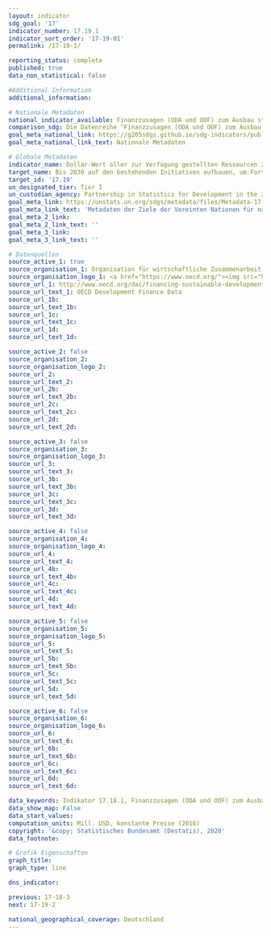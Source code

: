 ```yaml
---
layout: indicator
sdg_goal: '17'
indicator_number: 17.19.1
indicator_sort_order: '17-19-01'
permalink: /17-19-1/

reporting_status: complete
published: true
data_non_statistical: false

#Additional Information
additional_information: 

# Nationale Metadaten
national_indicator_available: Finanzzusagen (ODA und OOF) zum Ausbau statistischer Kapazitäten in Entwicklungsländern <br> Bruttozahlungen (ODA und OOF) zum Ausbau statistischer Kapazitäten in Entwicklungsländern
comparison_sdg: Die Datenreihe "Finanzzusagen (ODA und OOF) zum Ausbau statistischer Kapazitäten in Entwicklungsländern" entspricht zum Teil den globalen SDG-Metadaten. Diese umfassen, neben den hier dargestellten Finanzzusagen, weitere Studien sowie eine Online-Umfrage von PARIS21. Die Datenreihe "Bruttozahlungen (ODA und OOF) zum Ausbau statistischer Kapazitäten in Entwicklungsländern" stellt einen zusätzlichen Indikator dar
goal_meta_national_link: https://g205sdgs.github.io/sdg-indicators/public/MetaDe/17.19.1.pdf
goal_meta_national_link_text: Nationale Metadaten

# Globale Metadaten
indicator_name: Dollar-Wert aller zur Verfügung gestellten Ressourcen zur Stärkung der statistischen Kapazität in Entwicklungsländern
target_name: Bis 2030 auf den bestehenden Initiativen aufbauen, um Fortschrittsmaße für nachhaltige Entwicklung zu erarbeiten, die das Bruttoinlandsprodukt ergänzen, und den Aufbau der statistischen Kapazitäten der Entwicklungsländer unterstützen
target_id: '17.19'
un_designated_tier: Tier I
un_custodian_agency: Partnership in Statistics for Development in the 21st Century (PARIS21)
goal_meta_link: https://unstats.un.org/sdgs/metadata/files/Metadata-17-19-01.pdf
goal_meta_link_text: 'Metadaten der Ziele der Vereinten Nationen für nachhaltige Entwicklung'
goal_meta_2_link: 
goal_meta_2_link_text: ''
goal_meta_3_link: 
goal_meta_3_link_text: ''

# Datenquellen
source_active_1: true
source_organisation_1: Organisation für wirtschaftliche Zusammenarbeit und Entwicklung (OECD)
source_organisation_logo_1: <a href="https://www.oecd.org/"><img src="https://g205sdgs.github.io/sdg-indicators/public/logos/oecd.png" alt="Logo oecd" /></a>
source_url_1: http://www.oecd.org/dac/financing-sustainable-development/development-finance-data/
source_url_text_1: OECD Development Finance Data
source_url_1b: 
source_url_text_1b: 
source_url_1c: 
source_url_text_1c: 
source_url_1d: 
source_url_text_1d: 

source_active_2: false
source_organisation_2: 
source_organisation_logo_2: 
source_url_2: 
source_url_text_2: 
source_url_2b: 
source_url_text_2b: 
source_url_2c: 
source_url_text_2c: 
source_url_2d: 
source_url_text_2d: 

source_active_3: false
source_organisation_3: 
source_organisation_logo_3: 
source_url_3: 
source_url_text_3: 
source_url_3b: 
source_url_text_3b: 
source_url_3c: 
source_url_text_3c: 
source_url_3d: 
source_url_text_3d: 

source_active_4: false
source_organisation_4: 
source_organisation_logo_4: 
source_url_4: 
source_url_text_4: 
source_url_4b: 
source_url_text_4b: 
source_url_4c: 
source_url_text_4c: 
source_url_4d: 
source_url_text_4d: 

source_active_5: false
source_organisation_5: 
source_organisation_logo_5: 
source_url_5: 
source_url_text_5: 
source_url_5b: 
source_url_text_5b: 
source_url_5c: 
source_url_text_5c: 
source_url_5d: 
source_url_text_5d: 

source_active_6: false
source_organisation_6: 
source_organisation_logo_6: 
source_url_6: 
source_url_text_6: 
source_url_6b: 
source_url_text_6b: 
source_url_6c: 
source_url_text_6c: 
source_url_6d: 
source_url_text_6d: 

data_keywords: Indikator 17.18.1, Finanzzusagen (ODA und OOF) zum Ausbau statistischer Kapazitäten in Entwicklungsländern, Bruttozahlungen (ODA und OOF) zum Ausbau statistischer Kapazitäten in Entwicklungsländern, PARIS21
data_show_map: False
data_start_values: 
computation_units: Mill. USD, konstante Preise (2016)
copyright: '&copy; Statistisches Bundesamt (Destatis), 2020'
data_footnote: 

# Grafik Eigenschaften
graph_title: 
graph_type: line

dns_indicator: 

previous: 17-18-3
next: 17-19-2

national_geographical_coverage: Deutschland
---
```



